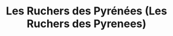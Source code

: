 ---
title: "Les Ruchers des Pyrénées  (Les Ruchers des Pyrenees)"
url: /tournay/les-ruchers-des-pyrenees-les-ruchers-des-pyrenees/
shop: Landwirtschaftlich
---